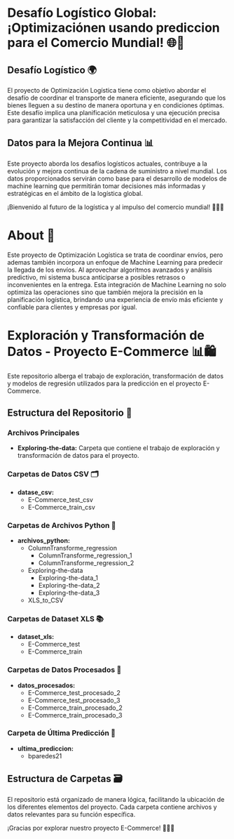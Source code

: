 # Desafío Logístico Global: ¡Optimizaciónen usando prediccion para el Comercio Mundial! 🌐🚚

## Desafío Logístico 🌍

El proyecto de Optimización Logística tiene como objetivo abordar el desafío de coordinar el transporte de manera eficiente, asegurando que los bienes lleguen a su destino de manera oportuna y en condiciones óptimas. Este desafío implica una planificación meticulosa y una ejecución precisa para garantizar la satisfacción del cliente y la competitividad en el mercado.

## Datos para la Mejora Continua 📊

Este proyecto aborda los desafíos logísticos actuales, contribuye a la evolución y mejora continua de la cadena de suministro a nivel mundial. Los datos proporcionados servirán como base para el desarrollo de modelos de machine learning que permitirán tomar decisiones más informadas y estratégicas en el ámbito de la logística global.

¡Bienvenido al futuro de la logística y al impulso del comercio mundial! 👩‍💻🌐

# About 🤖

Este proyecto de Optimización Logística se trata de coordinar envíos, pero ademas también incorpora un enfoque de Machine Learning para predecir la llegada de los envíos. Al aprovechar algoritmos avanzados y análisis predictivo, mi sistema busca anticiparse a posibles retrasos o inconvenientes en la entrega. Esta integración de Machine Learning no solo optimiza las operaciones sino que también mejora la precisión en la planificación logística, brindando una experiencia de envío más eficiente y confiable para clientes y empresas por igual.

# Exploración y Transformación de Datos - Proyecto E-Commerce 📊🛍️

Este repositorio alberga el trabajo de exploración, transformación de datos y modelos de regresión utilizados para la predicción en el proyecto E-Commerce.

## Estructura del Repositorio 📂

### Archivos Principales

- **Exploring-the-data:** Carpeta que contiene el trabajo de exploración y transformación de datos para el proyecto.

### Carpetas de Datos CSV 🗂️

- **datase_csv:**
  - E-Commerce_test_csv
  - E-Commerce_train_csv

### Carpetas de Archivos Python 🐍

- **archivos_python:**
  - ColumnTransforme_regression
    - ColumnTransforme_regression_1
    - ColumnTransforme_regression_2
  - Exploring-the-data
    - Exploring-the-data_1
    - Exploring-the-data_2
    - Exploring-the-data_3
  - XLS_to_CSV

### Carpetas de Dataset XLS 📚

- **dataset_xls:**
  - E-Commerce_test
  - E-Commerce_train

### Carpetas de Datos Procesados 🔄

- **datos_procesados:**
  - E-Commerce_test_procesado_2
  - E-Commerce_test_procesado_3
  - E-Commerce_train_procesado_2
  - E-Commerce_train_procesado_3

### Carpeta de Última Predicción 🚀

- **ultima_prediccion:**
  - bparedes21

## Estructura de Carpetas 🗃️

El repositorio está organizado de manera lógica, facilitando la ubicación de los diferentes elementos del proyecto. Cada carpeta contiene archivos y datos relevantes para su función específica.

¡Gracias por explorar nuestro proyecto E-Commerce! 👩‍💻🌐


